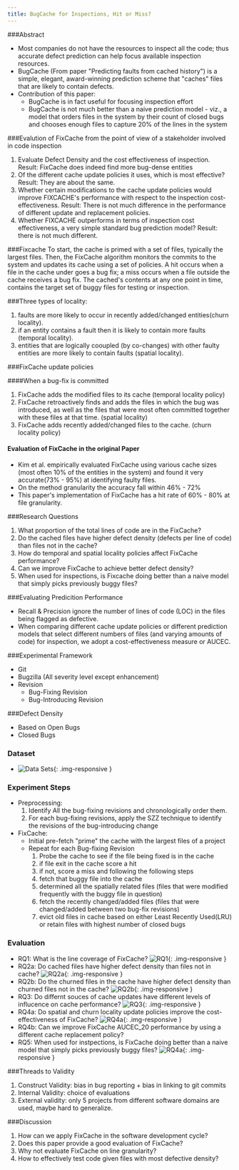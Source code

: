 ```yaml
---
title: BugCache for Inspections, Hit or Miss?
---
```


###Abstract
* Most companies do not have the resources to inspect all the code; thus accurate defect prediction can help focus available inspection resources.
* BugCache (From paper "Predicting faults from cached history") is a simple, elegant, award-winning prediction scheme that "caches" files that are likely to contain defects.
* Contribution of this paper:
  * BugCache is in fact useful for focusing inspection effort
  * BugCache is not much better than a naive prediction model - viz., a model that orders files in the system 
  by their count of closed bugs and chooses enough files to capture 20% of the lines in the system

###Evalution of FixCache from the point of view of a stakeholder involved in code inspection
1. Evaluate Defect Density and the cost effectiveness of inspection.  
  Result: FixCache does indeed find more bug-dense entities
1. Of the different cache update policies it uses, which is most effective?
  Result: They are about the same.
1. Whether certain modifications to the cache update policies would improve FIXCACHE's performance with respect to the inspection cost-effectiveness.
  Result: There is not much difference in the performance of different update and replacement policies.
1. Whether FIXCACHE outperforms in terms of inspection cost effectiveness, a very simple standard bug prediction model?
  Result: there is not much different.

###Fixcache
To start, the cache is primed with a set of files, typically the largest files. Then, the FixCache algorithm monitors the commits
to the system and updates its cache using a set of policies. A hit occurs when a file in the cache under goes a bug fix; a miss occurs
when a file outside the cache receives a bug fix.
The cached's contents at any one point in time, contains the target set of buggy files for testing or inspection.

###Three types of locality:
1. faults are more likely to occur in recently added/changed entities(churn locality).
1. if an entity contains a fault then it is likely to contain more faults (temporal locality).
1. entities that are logically cooupled (by co-changes) with other faulty entities are more likely to contain faults (spatial locality).

###FixCache update policies

####When a bug-fix is committed
1. FixCache adds the modified files to its cache (temporal locality policy)
1. FixCache retroactively finds and adds the files in which the bug was introduced, as well as the files that were most often committed together with these files at that time.
(spatial locality)
1. FixCache adds recently added/changed files to the cache. (churn locality policy)

#### Evaluation of FixCache in the original Paper
* Kim et al. empirically evaluated FixCache using various cache sizes (most often 10% of the entities in the system)
and found it very accurate(73% - 95%) at identifying faulty files.
* On the method granularity the accuracy fall within 46% - 72%
* This paper's implementation of FixCache has a hit rate of 60% - 80% at file granularity.

###Research Questions
1. What proportion of the total lines of code are in the FixCache?
2. Do the cached files have higher defect density (defects per line of code) than files not in the cache?
3. How do temporal and spatial locality policies affect FixCache performance?
4. Can we improve FixCache to achieve better defect density?
5. When used for inspections, is Fixcache doing better than a naive model that simply picks previously buggy files?

###Evaluating Predicition Performance
* Recall & Precision ignore the number of lines of code (LOC) in the files being flagged as defective.
* When comparing different cache update policies or different prediction models that select different numbers of files
(and varying amounts of code) for inspection, we adopt a cost-effectiveness measure or AUCEC.

###Experimental Framework
* Git
* Bugzilla (All severity level except enhancement)
* Revision
  * Bug-Fixing Revision
  * Bug-Introducing Revision
  
###Defect Density
* Based on Open Bugs
* Closed Bugs

### Dataset
* ![Data Sets](chapters/1/1.PNG){: .img-responsive }

### Experiment Steps
* Preprocessing:
  1. Identify All the bug-fixing revisions and chronologically order them.
  1. For each bug-fixing revisions, apply the SZZ technique to identify the revisions of the bug-introducing change
* FixCache:
  * Initial pre-fetch "prime" the cache with the largest files of a project
  * Repeat for each Bug-fixing Revision 
    1. Probe the cache to see if the file being fixed is in the cache
    1. if file exit in the cache score a hit
    1. if not, score a miss and following the following steps
      1. fetch that buggy file into the cache
      1. determined all the spatially related files (files that were modified frequently with the buggy file in question)
    1. fetch the recently changed/added files (files that were changed/added between two bug-fix revisions)
    1. evict old files in cache based on either Least Recently Used(LRU) or retain files with highest number of closed bugs

### Evaluation
* RQ1: What is the line coverage of FixCache?
 ![RQ1](chapters/1/2.PNG){: .img-responsive }
* RQ2a: Do cached files have higher defect density than files not in cache?
 ![RQ2a](chapters/1/4.PNG){: .img-responsive }
* RQ2b: Do the churned files in the cache have higher defect density than churned files not in the cache?
 ![RQ2b](chapters/1/3.PNG){: .img-responsive }
* RQ3: Do differnt souces of cache updates have different levels of influcence on cache performance?
 ![RQ3](chapters/1/5.PNG){: .img-responsive }
* RQ4a: Do spatial and churn locality update policies improve the cost-effectiveness of FixCache?
 ![RQ4a](chapters/1/6.PNG){: .img-responsive }
* RQ4b: Can we improve FixCache AUCEC_20 performance by using a different cache replacement policy?
* RQ5: When used for instpections, is FixCache doing better than a naive model that simply picks previously buggy files?
 ![RQ4a](chapters/1/7.PNG){: .img-responsive }

 
###Threads to Validity
1. Construct Validity: bias in bug reporting + bias in linking to git commits
1. Internal Validity: choice of evaluations
1. External validity: only 5 projects from different software domains are used, maybe hard to generalize.

###Discussion
1. How can we apply FixCache in the software development cycle?
1. Does this paper provide a good evaluation of FixCache?
1. Why not evaluate FixCache on line granularity? 
1. How to effectively test code given files with most defective density?

